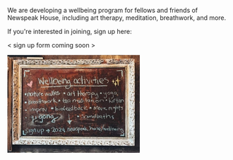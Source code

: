 We are developing a wellbeing program for fellows and friends of Newspeak House, including art therapy, meditation, breathwork, and more.

If you're interested in joining, sign up here:

< sign up form coming soon >

<img src="/images/wellbeing.jpg" alt="Bookshelves" class="img-fluid">